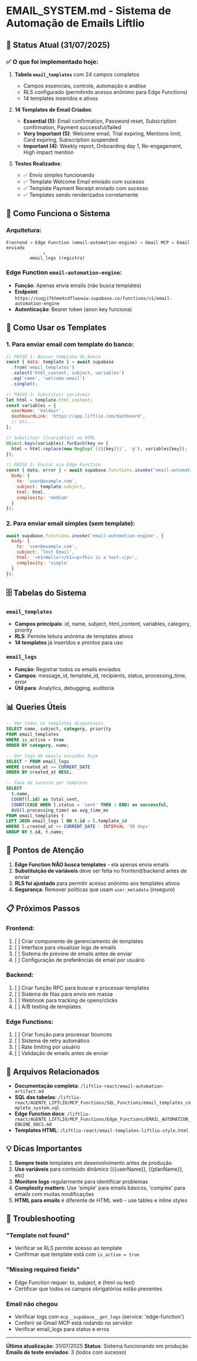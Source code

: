 # EMAIL_SYSTEM.md - Sistema de Automação de Emails Liftlio

## 📧 Status Atual (31/07/2025)

### ✅ O que foi implementado hoje:

1. **Tabela `email_templates`** com 24 campos completos
   - Campos essenciais, controle, automação e análise
   - RLS configurado (permitindo acesso anônimo para Edge Functions)
   - 14 templates inseridos e ativos

2. **14 Templates de Email Criados**:
   - **Essential (5)**: Email confirmation, Password reset, Subscription confirmation, Payment successful/failed
   - **Very Important (5)**: Welcome email, Trial expiring, Mentions limit, Card expiring, Subscription suspended
   - **Important (4)**: Weekly report, Onboarding day 1, Re-engagement, High impact mention

3. **Testes Realizados**:
   - ✅ Envio simples funcionando
   - ✅ Template Welcome Email enviado com sucesso
   - ✅ Template Payment Receipt enviado com sucesso
   - ✅ Templates sendo renderizados corretamente

## 🔧 Como Funciona o Sistema

### Arquitetura:
```
Frontend → Edge Function (email-automation-engine) → Gmail MCP → Email enviado
              ↓
         email_logs (registro)
```

### Edge Function `email-automation-engine`:
- **Função**: Apenas envia emails (não busca templates)
- **Endpoint**: `https://suqjifkhmekcdflwowiw.supabase.co/functions/v1/email-automation-engine`
- **Autenticação**: Bearer token (anon key funciona)

## 📝 Como Usar os Templates

### 1. Para enviar email com template do banco:

```javascript
// PASSO 1: Buscar template do banco
const { data: template } = await supabase
  .from('email_templates')
  .select('html_content, subject, variables')
  .eq('name', 'welcome-email')
  .single();

// PASSO 2: Substituir variáveis
let html = template.html_content;
const variables = {
  userName: 'Valdair',
  dashboardLink: 'https://app.liftlio.com/dashboard',
  // etc...
};

// Substituir {{variable}} no HTML
Object.keys(variables).forEach(key => {
  html = html.replace(new RegExp(`{{${key}}}`, 'g'), variables[key]);
});

// PASSO 3: Enviar via Edge Function
const { data, error } = await supabase.functions.invoke('email-automation-engine', {
  body: {
    to: 'user@example.com',
    subject: template.subject,
    html: html,
    complexity: 'medium'
  }
});
```

### 2. Para enviar email simples (sem template):

```javascript
await supabase.functions.invoke('email-automation-engine', {
  body: {
    to: 'user@example.com',
    subject: 'Test Email',
    html: '<h1>Hello!</h1><p>This is a test.</p>',
    complexity: 'simple'
  }
});
```

## 🗄️ Tabelas do Sistema

### `email_templates`
- **Campos principais**: id, name, subject, html_content, variables, category, priority
- **RLS**: Permite leitura anônima de templates ativos
- **14 templates** já inseridos e prontos para uso

### `email_logs`
- **Função**: Registrar todos os emails enviados
- **Campos**: message_id, template_id, recipients, status, processing_time, error
- **Útil para**: Analytics, debugging, auditoria

## 📊 Queries Úteis

```sql
-- Ver todos os templates disponíveis
SELECT name, subject, category, priority 
FROM email_templates 
WHERE is_active = true
ORDER BY category, name;

-- Ver logs de emails enviados hoje
SELECT * FROM email_logs 
WHERE created_at >= CURRENT_DATE
ORDER BY created_at DESC;

-- Taxa de sucesso por template
SELECT 
  t.name,
  COUNT(l.id) as total_sent,
  COUNT(CASE WHEN l.status = 'sent' THEN 1 END) as successful,
  AVG(l.processing_time) as avg_time_ms
FROM email_templates t
LEFT JOIN email_logs l ON t.id = l.template_id
WHERE l.created_at >= CURRENT_DATE - INTERVAL '30 days'
GROUP BY t.id, t.name;
```

## 🚨 Pontos de Atenção

1. **Edge Function NÃO busca templates** - ela apenas envia emails
2. **Substituição de variáveis** deve ser feita no frontend/backend antes de enviar
3. **RLS foi ajustado** para permitir acesso anônimo aos templates ativos
4. **Segurança**: Remover políticas que usam `user_metadata` (inseguro)

## 📋 Próximos Passos

### Frontend:
1. [ ] Criar componente de gerenciamento de templates
2. [ ] Interface para visualizar logs de emails
3. [ ] Sistema de preview de emails antes de enviar
4. [ ] Configuração de preferências de email por usuário

### Backend:
1. [ ] Criar função RPC para buscar e processar templates
2. [ ] Sistema de filas para envio em massa
3. [ ] Webhook para tracking de opens/clicks
4. [ ] A/B testing de templates

### Edge Functions:
1. [ ] Criar função para processar bounces
2. [ ] Sistema de retry automático
3. [ ] Rate limiting por usuário
4. [ ] Validação de emails antes de enviar

## 🔗 Arquivos Relacionados

- **Documentação completa**: `/liftlio-react/email-automation-artifact.md`
- **SQL das tabelas**: `/liftlio-react/AGENTE_LIFTLIO/MCP_Functions/SQL_Functions/email_templates_complete_system.sql`
- **Edge Function docs**: `/liftlio-react/AGENTE_LIFTLIO/MCP_Functions/Edge_Functions/EMAIL_AUTOMATION_ENGINE_DOCS.md`
- **Templates HTML**: `/liftlio-react/email-templates-liftlio-style.html`

## 💡 Dicas Importantes

1. **Sempre teste** templates em desenvolvimento antes de produção
2. **Use variáveis** para conteúdo dinâmico ({{userName}}, {{planName}}, etc)
3. **Monitore logs** regularmente para identificar problemas
4. **Complexity matters**: Use 'simple' para emails básicos, 'complex' para emails com muitas modificações
5. **HTML para emails** é diferente de HTML web - use tables e inline styles

## 🐛 Troubleshooting

### "Template not found"
- Verificar se RLS permite acesso ao template
- Confirmar que template está com `is_active = true`

### "Missing required fields"
- Edge Function requer: to, subject, e (html ou text)
- Certificar que todos os campos obrigatórios estão presentes

### Email não chegou
- Verificar logs com `mcp__supabase__get_logs` (service: 'edge-function')
- Conferir se Gmail MCP está rodando no servidor
- Verificar email_logs para status e erros

---

**Última atualização**: 31/07/2025
**Status**: Sistema funcionando em produção
**Emails de teste enviados**: 3 (todos com sucesso)